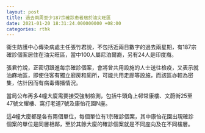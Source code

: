 ```yaml
---
layout: post
title: 過去兩周至少187宗確診患者居於油尖旺區
date: 2021-01-20 18:31:24.000000000 +08:00
categories: rthk
---
```


衞生防護中心傳染病處主任張竹君說，不包括近兩日數字的過去兩星期，有187宗確診個案居住在油尖旺區，當中100人屬尼泊爾裔，另有24人是印度裔。

張君竹說，正密切跟進每宗確診個案，會將曾共用設施的人士送往檢疫，又表示就油麻地區，即使住客有獨立廚房和廁所，可能共用走廊等設施，而該區亦較為密集，估計因而有病毒傳播情況。

當局公布再多4幢大廈需要接受強制檢測，包括牛頭角上邨常康樓、文蔚街25至47號文耀樓、窩打老道7號及康怡花園N座。

這4幢大廈都是各有兩個單位，每個單位有1宗確診個案，其中康怡花園出現確診個案的單位是同層相鄰，至於其餘大廈的確診個案就是不同座向及在不同樓層。
